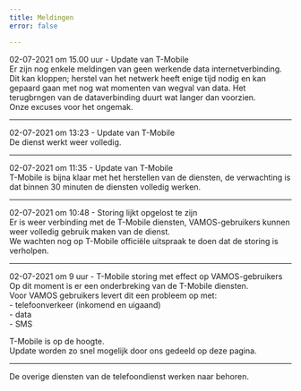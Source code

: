 ```yaml
---
title: Meldingen
error: false

---
```

  
  
02-07-2021 om 15.00 uur - Update van T-Mobile<br>Er zijn nog enkele meldingen van geen werkende data internetverbinding. Dit kan kloppen; herstel van het netwerk heeft enige tijd nodig en kan gepaard gaan met nog wat momenten van wegval van data. Het terugbrngen van de dataverbinding duurt wat langer dan voorzien. <br>Onze excuses voor het ongemak.

***

02-07-2021 om 13:23 - Update van T-Mobile<br> De dienst werkt weer volledig.

***

02-07-2021 om 11:35 - Update van T-Mobile<br>
T-Mobile is bijna klaar met het herstellen van de diensten, de verwachting is dat binnen 30 minuten de diensten volledig werken.

***

02-07-2021 om 10:48 - Storing lijkt opgelost te zijn<br>
Er is weer verbinding met de T-Mobile diensten, VAMOS-gebruikers kunnen weer volledig gebruik maken van de dienst.<br>
We wachten nog op T-Mobile officiële uitspraak te doen dat de storing is verholpen.

***

02-07-2021 om 9 uur - T-Mobile storing met effect op VAMOS-gebruikers  
Op dit moment is er een onderbreking van de T-Mobile diensten.  
Voor VAMOS gebruikers levert dit een probleem op met:  
\- telefoonverkeer (inkomend en uigaand)  
\- data  
\- SMS

T-Mobile is op de hoogte.  
Update worden zo snel mogelijk door ons gedeeld op deze pagina.

***

De overige diensten van de telefoondienst werken naar behoren.